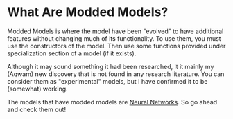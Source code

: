 # What Are Modded Models?

Modded Models is where the model have been "evolved" to have additional features without changing much of its functionality.
To use them, you must use the constructors of the model. Then use some functions provided under specialization section of a model (if it exists).

Although it may sound something it had been researched, it it mainly my (Aqwam) new discovery that is not found in any research literature.
You can consider them as "experimental" models, but I have confirmed it to be (somewhat) working.

The models that have modded models are [Neural Networks](../API/Models/NeuralNetwork.md). So go ahead and check them out!
